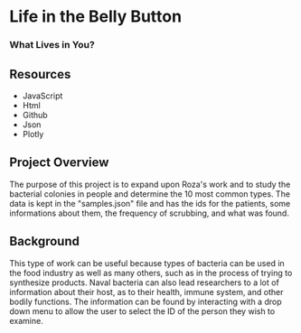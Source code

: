 # Life in the Belly Button

### What Lives in You?

## Resources

- JavaScript
- Html
- Github
- Json
- Plotly

## Project Overview

The purpose of this project is to expand upon Roza's work and to study the bacterial colonies in people and determine the 10 most common types. The data is kept in the "samples.json" file and has the ids for the patients, some informations about them, the frequency of scrubbing, and what was found.


## Background 

This type of work can be useful because types of bacteria can be used in the food industry as well as many others, such as in the process of trying to synthesize products. Naval bacteria can also lead researchers to a lot of information about their host, as to their health, immune system, and other bodily functions. The information can be found by interacting with a drop down menu to allow the user to select the ID of the person they wish to examine.


